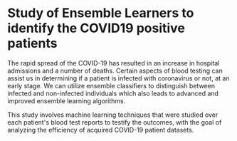 # Study of Ensemble Learners to identify the COVID19 positive patients
The rapid spread of the COVID-19 has resulted in an increase in hospital admissions and a number of deaths. Certain aspects of blood testing can assist us in determining if a patient is infected with coronavirus or not, at an early stage. We can utilize ensemble classifiers to distinguish between infected and non-infected individuals which also leads to advanced and improved ensemble learning algorithms. 

This study involves machine learning techniques that were studied over each patient's blood test reports to testify the outcomes, with the goal of analyzing the efficiency of acquired COVID-19 patient datasets. 
